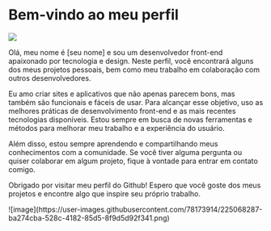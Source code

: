 <h1> Bem-vindo ao meu perfil  </h1> <img src="[https://media3.giphy.com/media/26n7b7PjSOZJwVCmY/giphy.gif](https://www.flaticon.com/free-animated-icon/responsive_8722699?term=code&page=1&position=4&origin=search&related_id=8722699)](https://cdn-icons-mp4.flaticon.com/512/8722/8722699.mp4)" sizes="40x40"></img>
<p> Olá, meu nome é [seu nome] e sou um desenvolvedor front-end apaixonado por tecnologia e design. Neste perfil, você encontrará alguns dos meus projetos pessoais, bem como meu trabalho em colaboração com outros desenvolvedores. </p>
<p> Eu amo criar sites e aplicativos que não apenas parecem bons, mas também são funcionais e fáceis de usar. Para alcançar esse objetivo, uso as melhores práticas de desenvolvimento front-end e as mais recentes tecnologias disponíveis. Estou sempre em busca de novas ferramentas e métodos para melhorar meu trabalho e a experiência do usuário. </p>
<p> Além disso, estou sempre aprendendo e compartilhando meus conhecimentos com a comunidade. Se você tiver alguma pergunta ou quiser colaborar em algum projeto, fique à vontade para entrar em contato comigo. </p>
<p> Obrigado por visitar meu perfil do Github! Espero que você goste dos meus projetos e encontre algo que inspire seu próprio trabalho. </p>
![image](https://user-images.githubusercontent.com/78173914/225068287-ba274cba-528c-4182-85d5-8f9d5d92f341.png)
